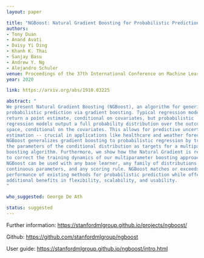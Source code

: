 ```yaml
---
layout: paper

title: "NGBoost: Natural Gradient Boosting for Probabilistic Prediction"
authors:
- Tony Duan
- Anand Avati
- Daisy Yi Ding
- Khanh K. Thai
- Sanjay Basu
- Andrew Y. Ng
- Alejandro Schuler
venue: Proceedings of the 37th International Conference on Machine Learning
year: 2020

link: https://arxiv.org/abs/1910.03225

abstract: "
We present Natural Gradient Boosting (NGBoost), an algorithm for generic 
probabilistic prediction via gradient boosting. Typical regression models
return a point estimate, conditional on covariates, but probabilistic
regression models output a full probability distribution over the outcome
space, conditional on the covariates. This allows for predictive uncertainty
estimation -- crucial in applications like healthcare and weather forecasting.
NGBoost generalizes gradient boosting to probabilistic regression by treating
the parameters of the conditional distribution as targets for a multiparameter
boosting algorithm. Furthermore, we show how the Natural Gradient is required
to correct the training dynamics of our multiparameter boosting approach. 
NGBoost can be used with any base learner, any family of distributions with 
continuous parameters, and any scoring rule. NGBoost matches or exceeds the
performance of existing methods for probabilistic prediction while offering
additional benefits in flexibility, scalability, and usability.
"

who_suggested: George De Ath

status: suggested
---
```

Further information: <https://stanfordmlgroup.github.io/projects/ngboost/>

Github: <https://github.com/stanfordmlgroup/ngboost>

User guide: <https://stanfordmlgroup.github.io/ngboost/intro.html>
